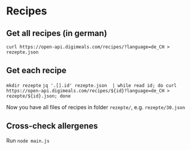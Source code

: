 # Recipes

## Get all recipes (in german)
`curl https://open-api.digimeals.com/recipes/?language=de_CH > rezepte.json`

## Get each recipe
`mkdir rezepte`
`jq '.[].id' rezepte.json  | while read id; do curl https://open-api.digimeals.com/recipes/${id}?language=de_CH > rezepte/${id}.json; done`

Now you have all files of recipes in folder `rezepte/`, e.g. `rezepte/30.json`

## Cross-check allergenes
Run `node main.js`

